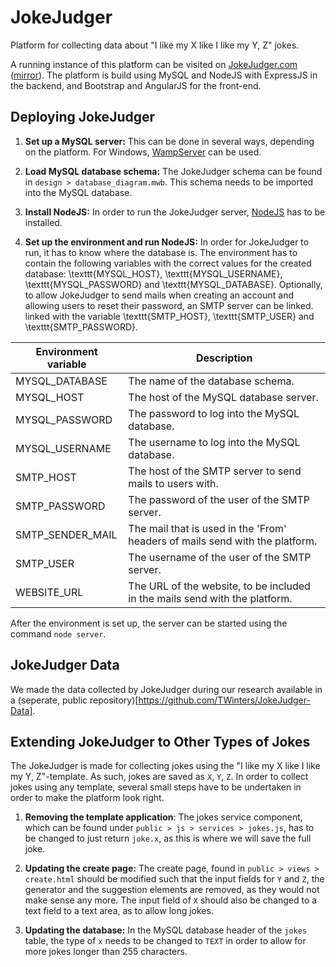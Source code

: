 # JokeJudger
Platform for collecting data about "I like my X like I like my Y, Z" jokes.

A running instance of this platform can be visited on [JokeJudger.com](http://jokejudger.com/) ([mirror](https://jokejudger.herokuapp.com)).
The platform is build using MySQL and NodeJS with ExpressJS in the backend, and Bootstrap and AngularJS for the front-end.


## Deploying JokeJudger

1. **Set up a MySQL server:**
This can be done in several ways, depending on the platform.
For Windows, [WampServer](http://www.wampserver.com/en/) can be used.

2. **Load MySQL database schema:**
The JokeJudger schema can be found in `design > database_diagram.mwb`.
This schema needs to be imported into the MySQL database.

3. **Install NodeJS:**
In order to run the JokeJudger server, [NodeJS](https://nodejs.org/en/) has to be installed.

4. **Set up the environment and run NodeJS:**
In order for JokeJudger to run, it has to know where the database is.
The environment has to contain the following variables with the correct values for the created database:
\texttt{MYSQL\_HOST}, \texttt{MYSQL\_USERNAME}, \texttt{MYSQL\_PASSWORD} and \texttt{MYSQL\_DATABASE}.
Optionally, to allow JokeJudger to send mails when creating an account and allowing users to reset their password, an SMTP server can be linked. linked with the variable \texttt{SMTP\_HOST}, \texttt{SMTP\_USER} and \texttt{SMTP\_PASSWORD}.

| Environment variable | Description |
| ---------------- |---------------------------|
| MYSQL_DATABASE   | The name of the database schema. |
| MYSQL_HOST       | The host of the MySQL database server. |
| MYSQL_PASSWORD   | The password to log into the MySQL database. |
| MYSQL_USERNAME   | The username to log into the MySQL database. |
| SMTP_HOST        | The host of the SMTP server to send mails to users with. |
| SMTP_PASSWORD    | The password of the user of the SMTP server. |
| SMTP_SENDER_MAIL | The mail that is used in the 'From' headers of mails send with the platform. |
| SMTP_USER        | The username of the user of the SMTP server. |
| WEBSITE_URL      | The URL of the website, to be included in the mails send with the platform. |


After the environment is set up, the server can be started using the command `node server`.

## JokeJudger Data

We made the data collected by JokeJudger during our research available in a (seperate, public repository)[https://github.com/TWinters/JokeJudger-Data].

## Extending JokeJudger to Other Types of Jokes

The JokeJudger is made for collecting jokes using the "I like my X like I like my Y, Z"-template.
As such, jokes are saved as `X`, `Y`, `Z`.
In order to collect jokes using any template, several small steps have to be undertaken in order to make the platform look right.

1. **Removing the template application**:
The jokes service component, which can be found under `public > js > services > jokes.js`, has to be changed to just return `joke.x`, as this is where we will save the full joke.

2. **Updating the create page:**
The create page, found in `public > views > create.html` should be modified such that the input fields for `Y` and `Z`, the generator and the suggestion elements are removed, as they would not make sense any more.
The input field of `X` should also be changed to a text field to a text area, as to allow long jokes.

3. **Updating the database:**
In the MySQL database header of the `jokes` table, the type of `x` needs to be changed to `TEXT` in order to allow for more jokes longer than 255 characters.
